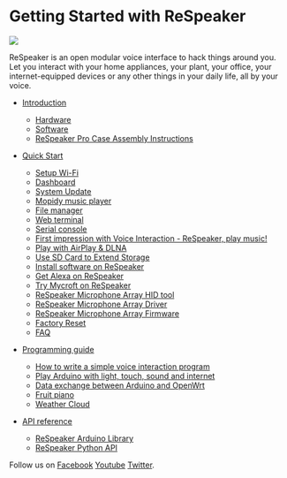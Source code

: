 # Getting Started with ReSpeaker

![](https://github.com/respeaker/get_started_with_respeaker/blob/master/img/respeakerReadme.jpg?raw=true)

ReSpeaker is an open modular voice interface to hack things around you. Let you interact with your home appliances, your plant, your office, your internet-equipped devices or any other things in your daily life, all by your voice.

- [Introduction](Introduction.md)
   - [Hardware](Introduction.md#hardware)
   - [Software](Introduction.md#software)
   - [ReSpeaker Pro Case Assembly Instructions](https://github.com/respeaker/get_started_with_respeaker/blob/master/files/ReSpeaker_Pro_Case_Assembly_Instructions.pdf)

- [Quick Start](QuickStart.md)
   - [Setup Wi-Fi](QuickStart.md#setup-wi-fi)
   - [Dashboard](QuickStart.md#dashboard)
   - [System Update](QuickStart.md#system-update)
   - [Mopidy music player](QuickStart.md#mopidy-music-player)
   - [File manager](QuickStart.md#file-manager)
   - [Web terminal](QuickStart.md#web-terminal)   
   - [Serial console](QuickStart.md#serial-console)
   - [First impression with Voice Interaction - ReSpeaker, play music!](QuickStart.md#first-impression-with-voice-interaction---respeaker-play-music)
   - [Play with AirPlay & DLNA](QuickStart.md#play-with-airplaydlna)
   - [Use SD Card to Extend Storage](QuickStart.md#use-sd-card-to-extend-storage)
   - [Install software on ReSpeaker](QuickStart.md#install-software-on-respeaker)
   - [Get Alexa on ReSpeaker](https://github.com/respeaker/Alexa)
   - [Try Mycroft on ReSpeaker](https://github.com/respeaker/mycroft-core#mycroft-on-respeaker)
   - [ReSpeaker Microphone Array HID tool](https://github.com/Fuhua-Chen/ReSpeaker-Microphone-Array-HID-tool)
   - [ReSpeaker Microphone Array Driver](https://github.com/Fuhua-Chen/ReSpeaker_Microphone_Array_Driver)
   - [ReSpeaker Microphone Array Firmware](https://github.com/Fuhua-Chen/ReSpeaker_Microphone_Array_Firmware)
   - [Factory Reset](QuickStart.md#factory-reset)
   - [FAQ](faq.md)

- [Programming guide](ProgrammingGuide.md)
   - [How to write a simple voice interaction program](ProgrammingGuide.md#how-to-write-a-simple-voice-interaction-program)
   - [Play Arduino with light, touch, sound and internet](ProgrammingGuide.md#play-arduino-with-light-touch-sound-and-internet)
   - [Data exchange between Arduino and OpenWrt](ProgrammingGuide.md#data-exchange-between-arduino-and-openwrt)
   - [Fruit piano](ProgrammingGuide.md#fruit-piano)
   - [Weather Cloud](ProgrammingGuide.md#weather-cloud)  

-  [API reference]()    
   - [ReSpeaker Arduino Library](ReSpeakerArduinoLibrary.md#respeaker-arduino-library)
   - [ReSpeaker Python API](ReSpeakerPythonAPI.md#respeaker-python-api)


Follow us on [Facebook](https://facebook.com/seeedstudiosz) [Youtube](https://www.youtube.com/channel/UC5mX-JaRWXc8cBc1gm5kKhg) [Twitter](https://twitter.com/seeedstudio).
